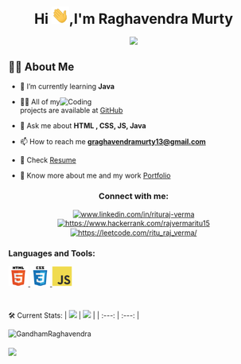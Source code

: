

<!-- <img src="https://i.ibb.co/QbD3ZNF/sufissdasd.jpg" alt="babel" width="1210px" /> -->
<!-- <p align="left"> <img src="https://komarev.com/ghpvc/?username=GandhamRaghavendra&label=Profile%20views&color=0e75b6&style=flat" alt="GandhamRaghavendra" /> </p> -->
<h1 align="center">Hi <img src="https://raw.githubusercontent.com/ABSphreak/ABSphreak/master/gifs/Hi.gif" width="35">,I'm Raghavendra Murty</h1>

<!--   <h3 align="center">A passionate Java Developer</h3> -->
<p align="center">
  <a href="https://github.com/DenverCoder1/readme-typing-svg">
    <img src="https://readme-typing-svg.demolab.com/?lines=I am a Full-stack%20web%20developer 👨‍💻;Java Backend Developer;Curious%20to%20learn%20new%20things !&font=Fira%20Code&center=true&width=440&height=45&color=#37bcf7&vCenter=true&size=22&pause=1000"></a>
</p>

<h2>🙋‍♂️ About Me</h2>

- 🌱 I’m currently learning **Java**
<img align="right" alt='Coding' width="400" src='https://jusmarktech.com/public/a/images/pages/web_development.gif'>

- 👨‍💻 All of my projects are available at [GitHub](https://github.com/GandhamRaghavendra)

- 💬 Ask me about **HTML , CSS, JS, Java**

- 📫 How to reach me **graghavendramurty13@gmail.com**

- 📄 Check [Resume]()

- 📄 Know more about me and my work [Portfolio]()

<h3 align="center">Connect with me:</h3>
<p align="center" padding="50">
<a href="linkedin.com/in/raghavendra-gandham-80a82a203" target="blank"><img align="center" src="https://raw.githubusercontent.com/rahuldkjain/github-profile-readme-generator/master/src/images/icons/Social/linked-in-alt.svg" alt="www.linkedin.com/in/rituraj-verma" height="30" width="40" /></a>
<a href="" target="blank"><img align="center" src="https://raw.githubusercontent.com/rahuldkjain/github-profile-readme-generator/master/src/images/icons/Social/hackerrank.svg" alt="https://www.hackerrank.com/rajvermaritu15" height="30" width="40" /></a>
<a href="" target="blank"><img align="center" src="https://raw.githubusercontent.com/rahuldkjain/github-profile-readme-generator/master/src/images/icons/Social/leet-code.svg" alt="https://leetcode.com/ritu_raj_verma/" height="30" width="40" /></a>

</p>

<h3 align="left">Languages and Tools:</h3>
<p align="left"><a href="https://www.w3.org/html/" target="_blank" rel="noreferrer"> <img src="https://raw.githubusercontent.com/devicons/devicon/master/icons/html5/html5-original-wordmark.svg" alt="html5" width="40" height="40"/> </a> 
  <a href="https://www.w3schools.com/css/" target="_blank" rel="noreferrer"> <img src="https://raw.githubusercontent.com/devicons/devicon/master/icons/css3/css3-original-wordmark.svg" alt="css3" width="40" height="40"/> </a> 
   <a href="https://developer.mozilla.org/en-US/docs/Web/JavaScript" target="_blank" rel="noreferrer"> <img src="https://raw.githubusercontent.com/devicons/devicon/master/icons/javascript/javascript-original.svg" alt="javascript" width="40" height="40"/> </a>  
</p>
<br />

🛠 Current Stats:
| ![](https://github-readme-stats.vercel.app/api?username=GandhamRaghavendra&show_icons=true&locale=en&theme=tokyonight) | ![](https://github-readme-streak-stats.herokuapp.com/?user=GandhamRaghavendra&theme=tokyonight) |
| :---: | :---: |

<p><img align="left" src="https://github-readme-stats.vercel.app/api/top-langs?username=GandhamRaghavendra&show_icons=true&locale=en&theme=tokyonight" alt="GandhamRaghavendra" /></p>
<br /><br />
<img align="center" src="https://activity-graph.herokuapp.com/graph?username=GandhamRaghavendra&theme=github" height ="307"/>

